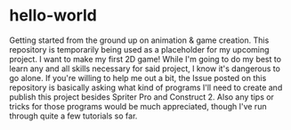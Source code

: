 # hello-world
Getting started from the ground up on animation &amp; game creation.
This repository is temporarily being used as a placeholder for my upcoming project. I want to make my first 2D game!
While I'm going to do my best to learn any and all skills necessary for said project, I know it's dangerous to go alone. If you're willing to help me out a bit, the Issue posted on this repository is basically asking what kind of programs I'll need to create and publish this project besides Spriter Pro and Construct 2. Also any tips or tricks for those programs would be much appreciated, though I've run through quite a few tutorials so far.
